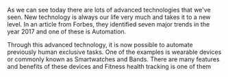 As we can see today there are lots of advanced technologies that we've seen. New technology is always our life very much and takes it to a new level. In an article from Forbes, they identified seven major trends in the year 2017 and one of these is Automation. 

Through this advanced technology, it is now possible to automate previously human exclusive tasks. One of the examples is wearable devices or commonly known as Smartwatches and Bands. There are many features and benefits of these devices and Fitness health tracking is one of them